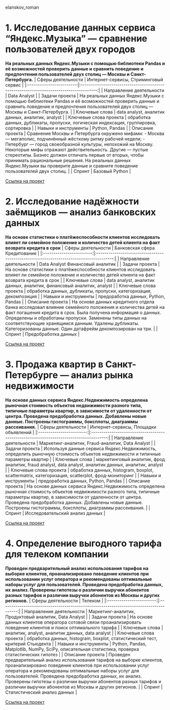 elanskov_roman
# 1. Исследование данных сервиса “Яндекс.Музыка” — сравнение пользователей двух городов
**На реальных данных Яндекс.Музыки c помощью библиотеки Pandas и её возможностей проверить данные и сравнить поведение и предпочтения пользователей двух столиц — Москвы и Санкт-Петербурга.**
| Сферы деятельности       | Интернет-сервисы, Стриминговый сервис                                                  |
|:------------------------:|:--------------------------------------------------------------------------------------:|
| Направление деятельности | Data Analyst                                                                           |
| Задачи проекта           | На реальных данных Яндекс.Музыки c помощью библиотеки Pandas и её возможностей проверить данные и сравнить поведение и предпочтения пользователей двух столиц — Москвы и Санкт-Петербурга.                                                              |
| Ключевые слова           | data analyst, аналитик данных, аналитик, analyst                                       |
| Ключевые слова проекта   | обработка данных, дубликаты, пропуски, логическая индексация, группировка, сортировка  |
| Навыки и инструменты     | Python, Pandas                                                                          |
| Описание проекта         | Сравнение Москвы и Петербурга окружено мифами: - Москва — мегаполис, подчинённый жёсткому ритму рабочей недели; - Петербург — город своеобразной культуры, непохожий на Москву. Некоторые мифы отражают действительность. Другие — пустые стереотипы. Бизнес должен отличать первые от вторых, чтобы принимать рациональные решения. На реальных данных Яндекс.Музыки вы проверите данные и сравните поведение пользователей двух столиц.                            |
| Спринт                    | Базовый Python                                                                        |

[Ссылка на проект](https://github.com/elanskov/elanskov_roman/tree/main/01_music_of_big_city "Исследование данных сервиса “Яндекс.Музыка”")

# 2. Исследование надёжности заёмщиков — анализ банковских данных
**На основе статистики о платёжеспособности клиентов исследовать влияет ли семейное положение и количество детей клиента на факт возврата кредита в срок**
| Сферы деятельности       | Банковская сфера         Кредитование                                                  |
|:------------------------:|:--------------------------------------------------------------------------------------:|
| Направление деятельности | Data Analyst  Финансовый аналитик                                                      |
| Задачи проекта           | На основе статистики о платёжеспособности клиентов исследовать влияет ли семейное положение и количество детей клиента на факт возврата кредита в срок                                                                                                      |
| Ключевые слова           | data analyst, аналитик данных, аналитик, финансовый аналитик, analyst                  |
| Ключевые слова проекта   | обработка данных, дубликаты, пропуски, категоризация, декомпозиция                     |
| Навыки и инструменты     | предоработка данных, Python, Pandas                                                      |
| Описание проекта         | На основе данных кредитного отдела банка исследовал влияние семейного положения и количества детей на факт погашения кредита в срок. Была получена информация о данных. Определены и обработаны пропуски. Заменены типы данных на соответствующие хранящимся данным. Удалены дубликаты. Категоризованы данные. Один датафрейм декомпозирован на три.                                                                       |
| Спринт                    | Предобработка данных                                                                  |

[Ссылка на проект](https://github.com/elanskov/elanskov_roman/tree/main/02_reliability_of_borrowers "Исследование надёжности заёмщиков")




# 3. Продажа квартир в Санкт-Петербурге — анализ рынка недвижимости
**На основе данных сервиса Яндекс.Недвижимость определена рыночная стоимость объектов недвижимости разного типа, типичные параметры квартир, в зависимости от удаленности от центра. Проведена предобработка данных. Добавлены новые данные. Построены гистограммы, боксплоты, диаграммы рассеивания.**
| Сферы деятельности       | Интернет-сервисы, Площадки объявлений                                                  |
|:------------------------:|:--------------------------------------------------------------------------------------:|
| Направление деятельности | Маркетинг-аналитик, Fraud-аналитик, Data Analyst                                       |
| Задачи проекта           | Используя данные сервиса Яндекс.Недвижимость, определить рыночную стоимость объектов 
недвижимости и типичные параметры квартир                                                                           |
| Ключевые слова           | маркетинговый аналитик, фрод аналитик, fraud analyst, data analyst, аналитик данных, аналитик, analyst |
| Ключевые слова проекта   | обработка данных, histogram, boxplot, scattermatrix, категоризация, scatterplot,  фрод-мониторинг                     |
| Навыки и инструменты     | предоработка данных, Python, Pandas                                                      |
| Описание проекта         | На основе данных сервиса Яндекс.Недвижимость определена рыночная стоимость объектов недвижимости разного типа, типичные параметры квартир, в зависимости от удаленности от центра. Проведена предобработка данных. Добавлены новые данные. Построены гистограммы, боксплоты, диаграммы рассеивания. |
| Спринт                    | Исследовательский анализ данных                                                            |

[Ссылка на проект](https://github.com/elanskov/elanskov_roman/tree/main/03_Apartments_for_sale_in_St.Petersburg "Продажа квартир в Санкт-Петербурге")



# 4. Определение выгодного тарифа для телеком компании
**Проведен предварительный анализ использования тарифов на выборке клиентов, проанализировано поведение клиентов при использовании услуг оператора и рекомендованы оптимальные наборы услуг для пользователей. Проведена предобработка данных, их анализ. Проверены гипотезы о различии выручки абонентов разных тарифов и различии выручки абонентов из Москвы и других регионов.**
| Сферы деятельности       | Телеком                                                                                |
|:------------------------:|:--------------------------------------------------------------------------------------:|
| Направление деятельности | Маркетинг-аналитик, Продуктовый аналитик, Data Analyst                                 |
| Задачи проекта           | На основе данных клиентов оператора сотовой связи проанализировать поведение клиентов и поиск оптимального тарифа   |
| Ключевые слова           | аналитик, analyst, аналитик данных, data analyst                                      |
| Ключевые слова проекта   | обработка данных, histogram, boxplot, статистический тест, критерий Стьюдента          |
| Навыки и инструменты     | Python, Pandas, Matplotlib, NumPy, SciPy, описательная статистика, проверка статистических гипотез   |
| Описание проекта         | Проведен предварительный анализ использования тарифов на выборке клиентов, проанализировано поведение клиентов при использовании услуг оператора и рекомендованы оптимальные наборы услуг для пользователей. Проведена предобработка данных, их анализ. Проверены гипотезы о различии выручки абонентов разных тарифов и различии выручки абонентов из Москвы и других регионов. |
| Спринт                    | Статистический анализ данных                                                           |

[Ссылка на проект](https://github.com/elanskov/elanskov_roman/tree/main/04_The_prospects_of_the_tariff_plan "Определение выгодного тарифа для телеком компании")




